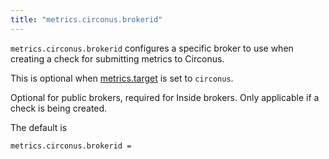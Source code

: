 ```yaml
---
title: "metrics.circonus.brokerid"
---
```


`metrics.circonus.brokerid` configures a specific broker to use when
creating a check for submitting metrics to Circonus.

This is optional when [metrics.target](/ref/metrics.target/) is set to `circonus`.

Optional for public brokers, required for Inside brokers.
Only applicable if a check is being created.

The default is

	metrics.circonus.brokerid =
